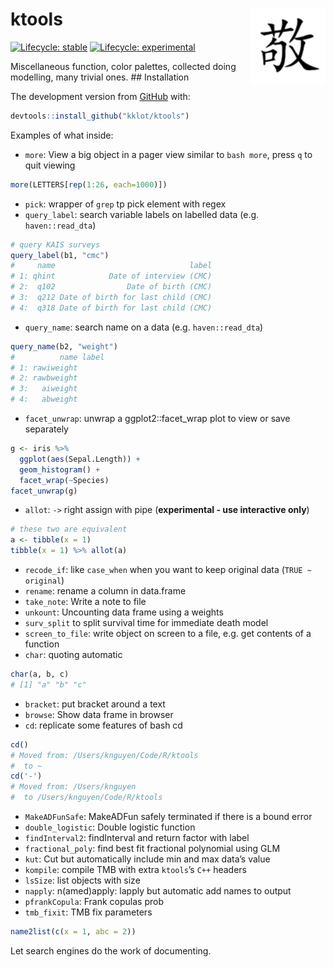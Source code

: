 
<!-- README.md is generated from README.Rmd. Please edit that file -->

# ktools <img src='man/figures/logo.png' align="right" height="120" />

<!-- badges: start -->

[![Lifecycle:
stable](https://img.shields.io/badge/lifecycle-stable-brightgreen.svg)](https://lifecycle.r-lib.org/articles/stages.html#stable)
[![Lifecycle:
experimental](https://img.shields.io/badge/lifecycle-experimental-orange.svg)](https://lifecycle.r-lib.org/articles/stages.html#experimental)
<!-- badges: end -->

Miscellaneous function, color palettes, collected doing modelling, many
trivial ones. ## Installation

The development version from [GitHub](https://github.com/) with:

``` r
devtools::install_github("kklot/ktools")
```

Examples of what inside:

-   `more`: View a big object in a pager view similar to `bash more`,
    press `q` to quit viewing

``` r
more(LETTERS[rep(1:26, each=1000)])
```

-   `pick`: wrapper of `grep` tp pick element with regex
-   `query_label`: search variable labels on labelled data (e.g.
    `haven::read_dta`)

``` r
# query KAIS surveys
query_label(b1, "cmc")
#     name                              label
# 1: qhint            Date of interview (CMC)
# 2:  q102                Date of birth (CMC)
# 3:  q212 Date of birth for last child (CMC)
# 4:  q318 Date of birth for last child (CMC)
```

-   `query_name`: search name on a data (e.g. `haven::read_dta`)

``` r
query_name(b2, "weight")                                                                                                
#          name label
# 1: rawiweight      
# 2: rawbweight      
# 3:   aiweight      
# 4:   abweight      
```

-   `facet_unwrap`: unwrap a ggplot2::facet_wrap plot to view or save
    separately

``` r
g <- iris %>%
  ggplot(aes(Sepal.Length)) +
  geom_histogram() +
  facet_wrap(~Species)
facet_unwrap(g)
```

-   `allot`: `->` right assign with pipe (**experimental - use
    interactive only**)

``` r
# these two are equivalent
a <- tibble(x = 1)
tibble(x = 1) %>% allot(a)
```

-   `recode_if`: like `case_when` when you want to keep original data
    (`TRUE ~ original`)
-   `rename`: rename a column in data.frame
-   `take_note`: Write a note to file
-   `unkount`: Uncounting data frame using a weights
-   `surv_split` to split survival time for immediate death model
-   `screen_to_file`: write object on screen to a file, e.g. get
    contents of a function
-   `char`: quoting automatic

``` r
char(a, b, c)
# [1] "a" "b" "c"
```

-   `bracket`: put bracket around a text
-   `browse`: Show data frame in browser
-   `cd`: replicate some features of bash cd

``` r
cd()
# Moved from: /Users/knguyen/Code/R/ktools
#  to ~
cd('-')
# Moved from: /Users/knguyen
#  to /Users/knguyen/Code/R/ktools
```

-   `MakeADFunSafe`: MakeADFun safely terminated if there is a bound
    error
-   `double_logistic`: Double logistic function
-   `findInterval2`: findInterval and return factor with label
-   `fractional_poly`: find best fit fractional polynomial using GLM
-   `kut`: Cut but automatically include min and max data’s value
-   `kompile`: compile TMB with extra `ktools`’s `C++` headers
-   `lsSize`: list objects with size
-   `napply`: n(amed)apply: lapply but automatic add names to output
-   `pfrankCopula`: Frank copulas prob
-   `tmb_fixit`: TMB fix parameters

``` r
name2list(c(x = 1, abc = 2))
```

Let search engines do the work of documenting.
